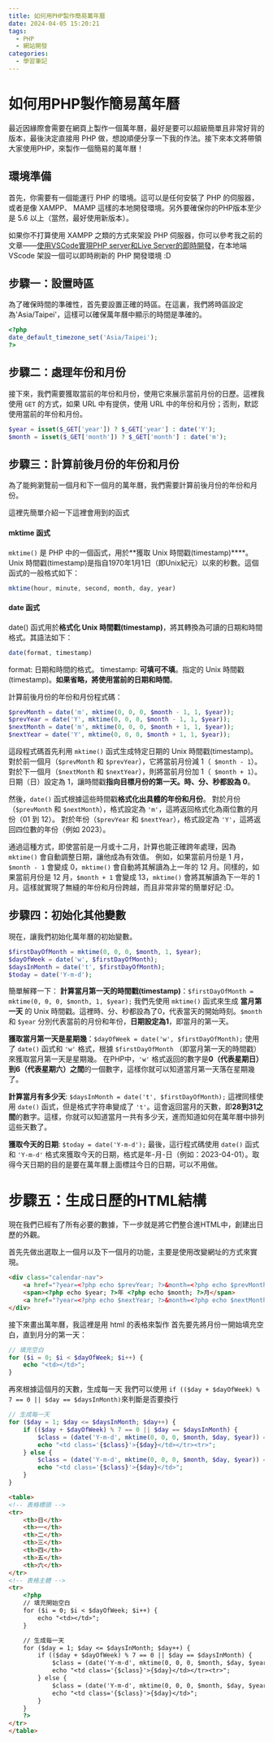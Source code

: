 ```yaml
---
title: 如何用PHP製作簡易萬年曆
date: 2024-04-05 15:20:21
tags:
  - PHP
  - 網站開發
categories:
  - 學習筆記
---
```

# 如何用PHP製作簡易萬年曆

最近因緣際會需要在網頁上製作一個萬年曆，最好是要可以超級簡單且非常好背的版本，最後決定直接用 PHP 做，想說順便分享一下我的作法。接下來本文將帶領大家使用PHP，來製作一個簡易的萬年曆！

## 環境準備
首先，你需要有一個能運行 PHP 的環境。這可以是任何安裝了 PHP 的伺服器，或者是像 XAMPP、 MAMP 這樣的本地開發環境。另外要確保你的PHP版本至少是 5.6 以上（當然，最好使用新版本）。

如果你不打算使用 XAMPP 之類的方式來架設 PHP 伺服器，你可以參考我之前的文章——[使用VSCode實現PHP server和Live Server的即時開發](https://blog.iddle.dev/public/2024/04/04/%E4%BD%BF%E7%94%A8VSCode%E5%AF%A6%E7%8F%BEPHP-server%E5%92%8CLive-Server%E7%9A%84%E5%8D%B3%E6%99%82%E9%96%8B%E7%99%BC/)，在本地端 VScode 架設一個可以即時刷新的 PHP 開發環境 :D

## 步驟一：設置時區
為了確保時間的準確性，首先要設置正確的時區。在這裏，我們將時區設定為'Asia/Taipei'，這樣可以確保萬年曆中顯示的時間是準確的。

```php
<?php
date_default_timezone_set('Asia/Taipei');
?>
```

## 步驟二：處理年份和月份
接下來，我們需要獲取當前的年份和月份，使用它來展示當前月份的日歷。這裡我使用 `GET` 的方式，如果 URL 中有提供，使用 URL 中的年份和月份；否則，默認使用當前的年份和月份。

```php
$year = isset($_GET['year']) ? $_GET['year'] : date('Y');
$month = isset($_GET['month']) ? $_GET['month'] : date('m');
```

## 步驟三：計算前後月份的年份和月份
為了能夠瀏覽前一個月和下一個月的萬年曆，我們需要計算前後月份的年份和月份。

這裡先簡單介紹一下這裡會用到的函式

#### mktime 函式
`mktime()` 是 PHP 中的一個函式，用於**獲取 Unix 時間戳(timestamp)****。Unix 時間戳(timestamp)是指自1970年1月1日（即Unix紀元）以來的秒數。這個函式的一般格式如下：

```php
mktime(hour, minute, second, month, day, year)
```

#### date 函式
date() 函式用於**格式化 Unix 時間戳(timestamp)**，將其轉換為可讀的日期和時間格式。其語法如下：

```php
date(format, timestamp)
```
format: 日期和時間的格式。
timestamp: **可填可不填**。指定的 Unix 時間戳(timestamp)。**如果省略，將使用當前的日期和時間**。

計算前後月份的年份和月份程式碼：
```php
$prevMonth = date('m', mktime(0, 0, 0, $month - 1, 1, $year));
$prevYear = date('Y', mktime(0, 0, 0, $month - 1, 1, $year));
$nextMonth = date('m', mktime(0, 0, 0, $month + 1, 1, $year));
$nextYear = date('Y', mktime(0, 0, 0, $month + 1, 1, $year));
```
這段程式碼首先利用 `mktime()` 函式生成特定日期的 Unix 時間戳(timestamp)。
對於前一個月（`$prevMonth` 和 `$prevYear`），它將當前月份減 1（` $month - 1`）。
對於下一個月（`$nextMonth` 和 `$nextYear`），則將當前月份加 1（` $month + 1`）。
日期（日）設定為 1，讓時間戳**指向目標月份的第一天。時、分、秒都設為 0**。

然後，`date()` 函式根據這些時間戳**格式化出具體的年份和月份**。
對於月份（`$prevMonth` 和 `$nextMonth`），格式設定為 `'m'`，這將返回格式化為兩位數的月份（01 到 12）。
對於年份（`$prevYear` 和 `$nextYear`），格式設定為 `'Y'`，這將返回四位數的年份（例如 2023）。

通過這種方式，即使當前是一月或十二月，計算也能正確跨年處理，因為 `mktime()` 會自動調整日期，讓他成為有效值。
例如，如果當前月份是 1 月，`$month - 1` 會變成 0，`mktime()` 會自動將其解讀為上一年的 12 月。同樣的，如果當前月份是 12 月，`$month + 1` 會變成 13，`mktime()` 會將其解讀為下一年的 1 月。這樣就實現了無縫的年份和月份跨越，而且非常非常的簡單好記 :D。

## 步驟四：初始化其他變數
現在，讓我們初始化萬年曆的初始變數。

```php
$firstDayOfMonth = mktime(0, 0, 0, $month, 1, $year);
$dayOfWeek = date('w', $firstDayOfMonth);
$daysInMonth = date('t', $firstDayOfMonth);
$today = date('Y-m-d');
```

簡單解釋一下：
**計算當月第一天的時間戳(timestamp)**：`$firstDayOfMonth = mktime(0, 0, 0, $month, 1, $year);`
我們先使用 `mktime()` 函式來生成 **當月第一天** 的 Unix 時間戳。這裡時、分、秒都設為了0，代表當天的開始時刻。`$month` 和 `$year` 分別代表當前的月份和年份，**日期設定為1**，即當月的第一天。

**獲取當月第一天是星期幾**：`$dayOfWeek = date('w', $firstDayOfMonth);`
使用了 `date()` 函式和 `'w'` 格式，根據 `$firstDayOfMonth` （即當月第一天的時間戳）來獲取當月第一天是星期幾。
在PHP中，`'w'` 格式返回的數字是**0（代表星期日）到6（代表星期六）之間**的一個數字，這樣你就可以知道當月第一天落在星期幾了。

**計算當月有多少天**: `$daysInMonth = date('t', $firstDayOfMonth);`
這裡同樣使用 `date()` 函式，但是格式字符串變成了 `'t'`。這會返回當月的天數，即**28到31之間**的數字。這樣，你就可以知道當月一共有多少天，進而知道如何在萬年曆中排列這些天數了。

**獲取今天的日期**: `$today = date('Y-m-d');`
最後，這行程式碼使用 `date()` 函式和 `'Y-m-d'` 格式來獲取今天的日期，格式是年-月-日（例如：2023-04-01）。取得今天日期的目的是要在萬年曆上面標註今日的日期，可以不用做。

# 步驟五：生成日歷的HTML結構
現在我們已經有了所有必要的數據，下一步就是將它們整合進HTML中，創建出日歷的外觀。

首先先做出選取上一個月以及下一個月的功能，主要是使用改變網址的方式來實現。
```html
<div class="calendar-nav">
    <a href="?year=<?php echo $prevYear; ?>&month=<?php echo $prevMonth; ?>">前一個月</a>
    <span><?php echo $year; ?>年 <?php echo $month; ?>月</span>
    <a href="?year=<?php echo $nextYear; ?>&month=<?php echo $nextMonth; ?>">下一個月</a>
</div>
```

接下來畫出萬年曆，我這裡是用 html 的表格來製作
首先要先將月份一開始填充空白，直到月分的第一天：
```php
// 填充空白
for ($i = 0; $i < $dayOfWeek; $i++) {
    echo "<td></td>";
}
```

再來根據這個月的天數，生成每一天
我們可以使用 `if (($day + $dayOfWeek) % 7 == 0 || $day == $daysInMonth)`來判斷是否要換行
```php
// 生成每一天
for ($day = 1; $day <= $daysInMonth; $day++) {
    if (($day + $dayOfWeek) % 7 == 0 || $day == $daysInMonth) {
        $class = (date('Y-m-d', mktime(0, 0, 0, $month, $day, $year)) == $today) ? "today" : "";
        echo "<td class='{$class}'>{$day}</td></tr><tr>";
    } else {
        $class = (date('Y-m-d', mktime(0, 0, 0, $month, $day, $year)) == $today) ? "today" : "";
        echo "<td class='{$class}'>{$day}</td>";
    }
}
```

```html
<table>
<!-- 表格標頭 -->
<tr>
    <th>日</th>
    <th>一</th>
    <th>二</th>
    <th>三</th>
    <th>四</th>
    <th>五</th>
    <th>六</th>
</tr>
<!-- 表格主體 -->
<tr>
    <?php
    // 填充開始空白
    for ($i = 0; $i < $dayOfWeek; $i++) {
        echo "<td></td>";
    }

    // 生成每一天
    for ($day = 1; $day <= $daysInMonth; $day++) {
        if (($day + $dayOfWeek) % 7 == 0 || $day == $daysInMonth) {
            $class = (date('Y-m-d', mktime(0, 0, 0, $month, $day, $year)) == $today) ? "today" : "";
            echo "<td class='{$class}'>{$day}</td></tr><tr>";
        } else {
            $class = (date('Y-m-d', mktime(0, 0, 0, $month, $day, $year)) == $today) ? "today" : "";
            echo "<td class='{$class}'>{$day}</td>";
        }
    }
    ?>
</tr>
</table>
```